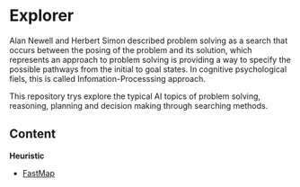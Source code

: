 # Explorer

Alan Newell and Herbert Simon described problem solving as a search that occurs between the posing of the problem and its solution, which represents an approach to problem solving is providing a way to specify the possible pathways from the initial to goal states. In cognitive psychological fiels, this is called Infomation-Processsing approach.

This repository trys explore the typical AI topics of problem solving, reasoning, planning and decision making through searching methods.

## Content

**Heuristic**

- [FastMap](https://arxiv.org/abs/1706.02792)
